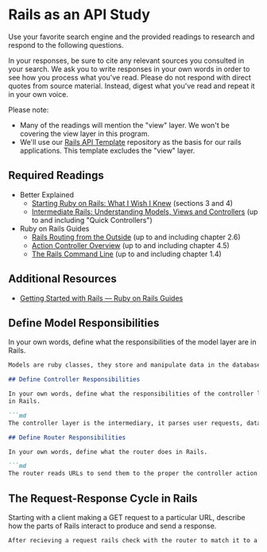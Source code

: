 # Rails as an API Study

Use your favorite search engine and the provided readings to research and
respond to the following questions.

In your responses, be sure to cite any relevant sources you consulted in your
search. We ask you to write responses in your own words in order to see how you
process what you've read. Please do not respond with direct quotes from source
material. Instead, digest what you've read and repeat it in your own voice.

Please note:

-   Many of the readings will mention the "view" layer. We won't be covering the
    view layer in this program.
-   We'll use our [Rails API Template](https://github.com/ga-wdi-boston/rails-api-template)
    repository as the basis for our rails applications.
    This template excludes the "view" layer.

## Required Readings

-   Better Explained
    -   [Starting Ruby on Rails: What I Wish I Knew](http://betterexplained.com/articles/starting-ruby-on-rails-what-i-wish-i-knew/)
        (sections 3 and 4)
    -   [Intermediate Rails: Understanding Models, Views and Controllers](http://betterexplained.com/articles/intermediate-rails-understanding-models-views-and-controllers/)
        (up to and including "Quick Controllers")
-   Ruby on Rails Guides
    -   [Rails Routing from the Outside](http://guides.rubyonrails.org/routing.html)
        (up to and including chapter 2.6)
    -   [Action Controller Overview](http://guides.rubyonrails.org/action_controller_overview.html)
        (up to and including chapter 4.5)
    -   [The Rails Command Line](http://guides.rubyonrails.org/command_line.html)
        (up to and including chapter 1.4)

## Additional Resources

-   [Getting Started with Rails — Ruby on Rails Guides](http://guides.rubyonrails.org/getting_started.html)

## Define Model Responsibilities

In your own words, define what the responsibilities of the model layer are in
Rails.

```md
Models are ruby classes, they store and manipulate data in the database. ```

## Define Controller Responsibilities

In your own words, define what the responsibilities of the controller layer are
in Rails.

```md
The controller layer is the intermediary, it parses user requests, data sumbissions, and getting other data to display to the user. ```

## Define Router Responsibilities

In your own words, define what the router does in Rails.

```md
The router reads URLs to send them to the proper the controller action.  It also generates URL paths and means you don't have to harcode strings.
```

## The Request-Response Cycle in Rails

Starting with a client making a GET request to a particular URL, describe how
the parts of Rails interact to produce and send a response.

```md
After recieving a request rails check with the router to match it to a controller action, so GET might match with a #show route.  Then the request is dispatched to the controllers show action.
```
